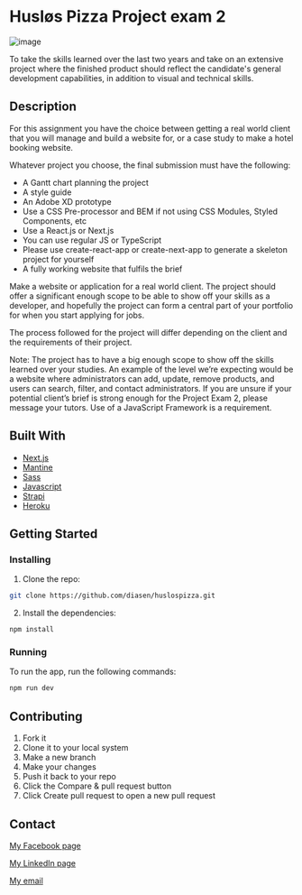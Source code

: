 # Husløs Pizza Project exam 2

![image](https://startling-crumble-ea991d.netlify.app/images/huslos.png)

To take the skills learned over the last two years and take on an extensive project where the finished product should reflect the candidate's general development capabilities, in addition to visual and technical skills.

## Description

For this assignment you have the choice between getting a real world client that you will manage and build a website for, or a case study to make a hotel booking website.

Whatever project you choose, the final submission must have the following:

- A Gantt chart planning the project
- A style guide
- An Adobe XD prototype
- Use a CSS Pre-processor and BEM if not using CSS Modules, Styled Components, etc
- Use a React.js or Next.js
- You can use regular JS or TypeScript
- Please use create-react-app or create-next-app to generate a skeleton project for yourself
- A fully working website that fulfils the brief

Make a website or application for a real world client. The project should offer a significant enough scope to be able to show off your skills as a developer, and hopefully the project can form a central part of your portfolio for when you start applying for jobs.

The process followed for the project will differ depending on the client and the requirements of their project.

Note: The project has to have a big enough scope to show off the skills learned over your studies. An example of the level we’re expecting would be a website where administrators can add, update, remove products, and users can search, filter, and contact administrators. If you are unsure if your potential client’s brief is strong enough for the Project Exam 2, please message your tutors. Use of a JavaScript Framework is a requirement.

## Built With

- [Next.js](https://nextjs.org/)
- [Mantine](https://mantine.dev/)
- [Sass](https://sass-lang.com/)
- [Javascript](https://www.javascript.com/)
- [Strapi](https://strapi.io/)
- [Heroku](https://id.heroku.com/login)

## Getting Started

### Installing

1. Clone the repo:

```bash
git clone https://github.com/diasen/huslospizza.git
```

2. Install the dependencies:

```
npm install
```

### Running

To run the app, run the following commands:

```bash
npm run dev
```

## Contributing

1. Fork it
2. Clone it to your local system
3. Make a new branch
4. Make your changes
5. Push it back to your repo
6. Click the Compare & pull request button
7. Click Create pull request to open a new pull request

## Contact

[My Facebook page](https://www.facebook.com/alexander.x.hansen)

[My LinkedIn page](https://www.linkedin.com/in/alexander-hansen-ab83ab8a/)

[My email](Alexander-hansen@hotmail.com)
